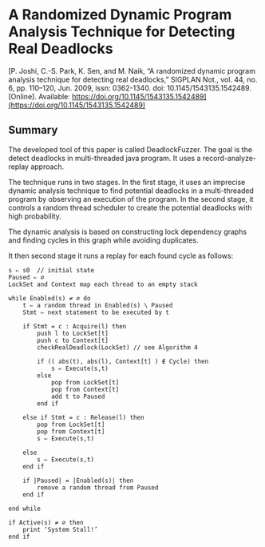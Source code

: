 # A Randomized Dynamic Program Analysis Technique for Detecting Real Deadlocks

[P. Joshi, C.-S. Park, K. Sen, and M. Naik, “A randomized dynamic program analysis
technique for detecting real deadlocks,” SIGPLAN Not., vol. 44, no. 6, pp. 110–120, Jun.
2009, issn: 0362-1340. doi: 10.1145/1543135.1542489. [Online]. Available: https://doi.org/10.1145/1543135.1542489](https://doi.org/10.1145/1543135.1542489)

## Summary

The developed tool of this paper is called DeadlockFuzzer. The goal is the detect deadlocks in multi-threaded java program.
It uses a record-analyze-replay approach.

The technique runs in two stages.
In the first stage, it uses an imprecise dynamic analysis technique
to find potential deadlocks in a multi-threaded program by observing an execution of the program. In the second stage, it controls
a random thread scheduler to create the potential deadlocks with
high probability.

The dynamic analysis is based on constructing lock dependency graphs and finding cycles in this graph while avoiding duplicates.

It then second stage it runs a replay for each found cycle as follows:

```
s ⇐ s0  // initial state
Paused ⇐ ∅
LockSet and Context map each thread to an empty stack

while Enabled(s) ≠ ∅ do
    t ⇐ a random thread in Enabled(s) \ Paused
    Stmt ⇐ next statement to be executed by t

    if Stmt = c : Acquire(l) then
        push l to LockSet[t]
        push c to Context[t]
        checkRealDeadlock(LockSet) // see Algorithm 4

        if (( abs(t), abs(l), Context[t] ) ∉ Cycle) then
            s ⇐ Execute(s,t)
        else
            pop from LockSet[t]
            pop from Context[t]
            add t to Paused
        end if

    else if Stmt = c : Release(l) then
        pop from LockSet[t]
        pop from Context[t]
        s ⇐ Execute(s,t)

    else
        s ⇐ Execute(s,t)
    end if

    if |Paused| = |Enabled(s)| then
        remove a random thread from Paused
    end if

end while

if Active(s) ≠ ∅ then
    print ‘System Stall!’
end if
```